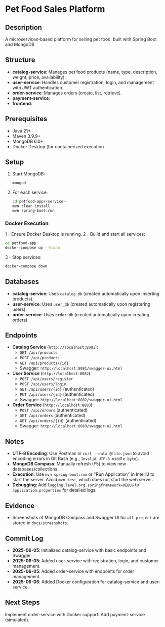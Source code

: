 # Pet Food Sales Platform

## Description
A microservices-based platform for selling pet food, built with Spring Boot and MongoDB.

## Structure
- **catalog-service**: Manages pet food products (name, type, description, weight, price, availability).
- **user-service**: Handles customer registration, login, and management with JWT authentication.
- **order-service**: Manages orders (create, list, retrieve).
- **payment-service**:
- **frontend**:

## Prerequisites
- Java 21+
- Maven 3.9.9+
- MongoDB 6.0+
- Docker Desktop (for containerized execution

## Setup
1. Start MongoDB:
   ```bash
   mongod
   ```
2. For each service:
   ```bash
   cd petfood-app/<service>
   mvn clean install
   mvn spring-boot:run
   

 ### Docker Execution
1 - Ensure Docker Desktop is running.
2  - Build and start all services:
  ```bash
  cd petfood-app
  docker-compose up --build
  ```
3 - Stop services:
  ```bash
  docker-compose down
  ```

## Databases
- **catalog-service**: Uses `catalog_db` (created automatically upon inserting products).
- **user-service**: Uses `user_db` (created automatically upon registering users).
- **order-service**: Uses `order_db` (created automatically upon creating orders).

## Endpoints
- **Catalog Service** (`http://localhost:8081`):
    - `GET /api/products`
    - `POST /api/products`
    - `GET /api/products/{id}`
    - Swagger: `http://localhost:8081/swagger-ui.html`
- **User Service** (`http://localhost:8082`):
    - `POST /api/users/register`
    - `POST /api/users/login`
    - `GET /api/users/{id}` (authenticated)
    - `PUT /api/users/{id}` (authenticated)
    - Swagger: `http://localhost:8082/swagger-ui.html`
- **Order Service** (`http://localhost:8083`):
    - `POST /api/orders` (authenticated)
    - `GET /api/orders` (authenticated)
    - `GET /api/orders/{id}` (authenticated)
    - Swagger: `http://localhost:8083/swagger-ui.html`

## Notes
- **UTF-8 Encoding**: Use Postman or `curl --data @file.json` to avoid encoding errors in Git Bash (e.g., `Invalid UTF-8 middle byte`).
- **MongoDB Compass**: Manually refresh (F5) to view new databases/collections.
- **Execution**: Use `mvn spring-boot:run` or "Run <Service>Application" in IntelliJ to start the server. Avoid `mvn test`, which does not start the web server.
- **Debugging**: Add `logging.level.org.springframework=DEBUG` to `application.properties` for detailed logs.

## Evidence
- Screenshots of MongoDB Compass and Swagger UI for `all project` are stored in `docs/screenshots`.

## Commit Log
- **2025-06-05**: Initialized catalog-service with basic endpoints and Swagger.
- **2025-06-05**: Added user-service with registration, login, and customer management.
- **2025-06-05**: Added order-service with endpoints for order management.
- **2025-06-06**: Added Docker configuration for catalog-service and user-service.

## Next Steps
Implement order-service with Docker support.
Add payment-service (simulated).